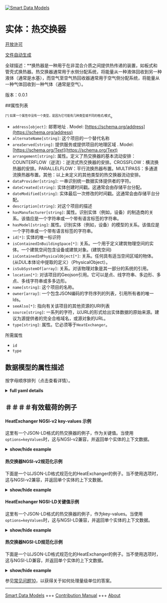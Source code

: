 <!-- 10-Header -->  
[![Smart Data Models](https://smartdatamodels.org/wp-content/uploads/2022/01/SmartDataModels_logo.png "Logo")](https://smartdatamodels.org)  
实体：热交换器  
=======<!-- /10-Header -->  
<!-- 15-License -->  
[开放许可](https://github.com/smart-data-models//dataModel.S4BLDG/blob/master/HeatExchanger/LICENSE.md)  
[文件自动生成](https://docs.google.com/presentation/d/e/2PACX-1vTs-Ng5dIAwkg91oTTUdt8ua7woBXhPnwavZ0FxgR8BsAI_Ek3C5q97Nd94HS8KhP-r_quD4H0fgyt3/pub?start=false&loop=false&delayms=3000#slide=id.gb715ace035_0_60)  
<!-- /15-License -->  
<!-- 20-Description -->  
全球描述：**换热器是一种用于在非混合介质之间提供热传递的装置，如板式和管壳式换热器。热交换器通常用于水侧分配系统，将能量从一种液体回收到另一种液体（通常是水基），而空气至空气热回收器通常用于空气侧分配系统，将能量从一种气体回收到一种气体（通常是空气）。  
版本：0.0.1  
<!-- /20-Description -->  
<!-- 30-PropertiesList -->  

##属性列表  

<sup><sub>[*] 如果一个属性中没有一个类型，是因为它可能有几种类型或不同的格式/模式</sub></sup>。  
- `address[object]`: 邮寄地址  . Model: [https://schema.org/address](https://schema.org/address)- `alternateName[string]`: 这个项目的一个替代名称  - `areaServed[string]`: 提供服务或提供项目的地理区域  . Model: [https://schema.org/Text](https://schema.org/Text)- `arrangement[string]`: 属性。定义了热交换器的基本流动安排：COUNTERFLOW（逆流）：逆流式热交换器的安排。CROSSFLOW：横流换热器的安排。PARALLELFLOW：平行流换热器布置。MULTIPASS：多通道流换热器布置。其他：以上未定义的其他类型的热交换器流动安排。  - `dataProvider[string]`: 一串识别统一数据实体提供者的字符。  - `dateCreated[string]`: 实体创建时间戳。这通常会由存储平台分配。  - `dateModified[string]`: 实体最后一次修改的时间戳。这通常会由存储平台分配。  - `description[string]`: 对这个项目的描述  - `hasManufacturer[string]`: 属性。识别实体（例如，设备）的制造商的关系。该值应是一个字符串或一个带有语言标签的字符串。  - `hasModel[string]`: 属性。识别实体（例如，设备）的模型的关系。该值应是一个字符串或一个带有语言标签的字符串。  - `id[*]`: 实体的唯一标识符  - `isContainedInBuildingSpace[*]`: 关系。一个用于定义建筑物理空间的实体。一个建筑空间包含设备或建筑对象。(建筑空间)  - `isContainedInPhysicalObject[*]`: 关系。任何具有适当空间区域的物体。  (从DUL本体论中提取的定义）（PhysicalObject）。  - `isSubSystemOf[array]`: 关系。对该物理对象是其一部分的系统的引用。  - `location[*]`: 对该项目的Geojson引用。它可以是点、线字符串、多边形、多点、多线字符串或多多边形。  - `name[string]`: 这个项目的名称。  - `owner[array]`: 一个包含JSON编码的字符序列的列表，引用所有者的唯一Ids。  - `seeAlso[*]`: 指向有关该项目的其他资源的URI列表  - `source[string]`: 一系列的字符，以URL的形式给出实体数据的原始来源。建议为源提供者的完全合格域名，或源对象的URL。  - `type[string]`: 属性。它必须等于`HeatExchanger`。  <!-- /30-PropertiesList -->  
<!-- 35-RequiredProperties -->  
所需属性  
- `id`  - `type`  <!-- /35-RequiredProperties -->  
<!-- 40-RequiredProperties -->  
<!-- /40-RequiredProperties -->  
<!-- 50-DataModelHeader -->  
## 数据模型的属性描述  
按字母顺序排列（点击查看详情）。  
<!-- /50-DataModelHeader -->  
<!-- 60-ModelYaml -->  
<details><summary><strong>full yaml details</strong></summary>    
```yaml  
HeatExchanger:    
  description: 'A heat exchanger is a device used to provide heat transfer between non-mixing media such as plate and shell and tube heat exchangers. HeatExchanger is commonly used on water-side distribution systems to recover energy from a liquid to another liquid (typically water-based), whereas AirToAirHeatRecovery is commonly used on air-side distribution systems to recover energy from a gas to a gas (usually air).'    
  properties:    
    address:    
      description: The mailing address    
      properties:    
        addressCountry:    
          description: 'Property. The country. For example, Spain. Model:''https://schema.org/addressCountry'''    
          type: string    
        addressLocality:    
          description: 'Property. The locality in which the street address is, and which is in the region. Model:''https://schema.org/addressLocality'''    
          type: string    
        addressRegion:    
          description: 'Property. The region in which the locality is, and which is in the country. Model:''https://schema.org/addressRegion'''    
          type: string    
        district:    
          description: 'A district is a type of administrative division that, in some countries, is managed by the local government.'    
          type: string    
        postOfficeBoxNumber:    
          description: 'Property. The post office box number for PO box addresses. For example, 03578. Model:''https://schema.org/postOfficeBoxNumber'''    
          type: string    
        postalCode:    
          description: 'Property. The postal code. For example, 24004. Model:''https://schema.org/https://schema.org/postalCode'''    
          type: string    
        streetAddress:    
          description: 'Property. The street address. Model:''https://schema.org/streetAddress'''    
          type: string    
        streetNr:    
          description: Number identifying a specific property on a public street.    
          type: string    
      type: object    
      x-ngsi:    
        model: https://schema.org/address    
        type: Property    
    alternateName:    
      description: An alternative name for this item    
      type: string    
      x-ngsi:    
        type: Property    
    areaServed:    
      description: The geographic area where a service or offered item is provided    
      type: string    
      x-ngsi:    
        model: https://schema.org/Text    
        type: Property    
    arrangement:    
      description: 'Property. Defines the basic flow arrangements for the heat exchanger: COUNTERFLOW: Counterflow heat exchanger arrangement. CROSSFLOW: Crossflow heat exchanger arrangement. PARALLELFLOW: Parallel flow heat exchanger arrangement. MULTIPASS: Multipass flow heat exchanger arrangement. OTHER: Other type of heat exchanger flow arrangement not defined above.'    
      type: string    
      x-ngsi:    
        type: Property    
    dataProvider:    
      description: A sequence of characters identifying the provider of the harmonised data entity.    
      type: string    
      x-ngsi:    
        type: Property    
    dateCreated:    
      description: Entity creation timestamp. This will usually be allocated by the storage platform.    
      format: date-time    
      type: string    
      x-ngsi:    
        type: Property    
    dateModified:    
      description: Timestamp of the last modification of the entity. This will usually be allocated by the storage platform.    
      format: date-time    
      type: string    
      x-ngsi:    
        type: Property    
    description:    
      description: A description of this item    
      type: string    
      x-ngsi:    
        type: Property    
    hasManufacturer:    
      description: 'Property. A relationship identifying the manufacturer of an entity (e.g., device). The value is expected to be a string or a string with language tag.'    
      type: string    
      x-ngsi:    
        type: Property    
    hasModel:    
      description: 'Property. A relationship identifying the model of an entity (e.g., device). The value is expected to be a string or a string with language tag.'    
      type: string    
      x-ngsi:    
        type: Property    
    id:    
      anyOf: &heatexchanger_-_properties_-_iscontainedinbuildingspace_-_anyof    
        - description: Property. Identifier format of any NGSI entity    
          maxLength: 256    
          minLength: 1    
          pattern: ^[\w\-\.\{\}\$\+\*\[\]`|~^@!,:\\]+$    
          type: string    
        - description: Property. Identifier format of any NGSI entity    
          format: uri    
          type: string    
      description: Unique identifier of the entity    
      x-ngsi:    
        type: Property    
    isContainedInBuildingSpace:    
      anyOf: *heatexchanger_-_properties_-_iscontainedinbuildingspace_-_anyof    
      description: Relationship. An entity used to define the physical spaces of the building. A building space contains devices or building objects. (BuildingSpace)    
      x-ngsi:    
        type: Property    
    isContainedInPhysicalObject:    
      anyOf: *heatexchanger_-_properties_-_iscontainedinbuildingspace_-_anyof    
      description: Relationship. Any Object that has a proper space region.  (Definition extracted from DUL ontology) (PhysicalObject)    
      x-ngsi:    
        type: Property    
    isSubSystemOf:    
      description: Relationship. A reference to a system(s) that this Physical Object is part of.    
      items:    
        anyOf: *heatexchanger_-_properties_-_iscontainedinbuildingspace_-_anyof    
        description: Property. Unique identifier of the entity    
      type: array    
      x-ngsi:    
        type: Relationship    
    location:    
      description: 'Geojson reference to the item. It can be Point, LineString, Polygon, MultiPoint, MultiLineString or MultiPolygon'    
      oneOf:    
        - description: GeoProperty. Geojson reference to the item. Point    
          properties:    
            bbox:    
              items:    
                type: number    
              minItems: 4    
              type: array    
            coordinates:    
              items:    
                type: number    
              minItems: 2    
              type: array    
            type:    
              enum:    
                - Point    
              type: string    
          required:    
            - type    
            - coordinates    
          title: GeoJSON Point    
          type: object    
        - description: GeoProperty. Geojson reference to the item. LineString    
          properties:    
            bbox:    
              items:    
                type: number    
              minItems: 4    
              type: array    
            coordinates:    
              items:    
                items:    
                  type: number    
                minItems: 2    
                type: array    
              minItems: 2    
              type: array    
            type:    
              enum:    
                - LineString    
              type: string    
          required:    
            - type    
            - coordinates    
          title: GeoJSON LineString    
          type: object    
        - description: GeoProperty. Geojson reference to the item. Polygon    
          properties:    
            bbox:    
              items:    
                type: number    
              minItems: 4    
              type: array    
            coordinates:    
              items:    
                items:    
                  items:    
                    type: number    
                  minItems: 2    
                  type: array    
                minItems: 4    
                type: array    
              type: array    
            type:    
              enum:    
                - Polygon    
              type: string    
          required:    
            - type    
            - coordinates    
          title: GeoJSON Polygon    
          type: object    
        - description: GeoProperty. Geojson reference to the item. MultiPoint    
          properties:    
            bbox:    
              items:    
                type: number    
              minItems: 4    
              type: array    
            coordinates:    
              items:    
                items:    
                  type: number    
                minItems: 2    
                type: array    
              type: array    
            type:    
              enum:    
                - MultiPoint    
              type: string    
          required:    
            - type    
            - coordinates    
          title: GeoJSON MultiPoint    
          type: object    
        - description: GeoProperty. Geojson reference to the item. MultiLineString    
          properties:    
            bbox:    
              items:    
                type: number    
              minItems: 4    
              type: array    
            coordinates:    
              items:    
                items:    
                  items:    
                    type: number    
                  minItems: 2    
                  type: array    
                minItems: 2    
                type: array    
              type: array    
            type:    
              enum:    
                - MultiLineString    
              type: string    
          required:    
            - type    
            - coordinates    
          title: GeoJSON MultiLineString    
          type: object    
        - description: GeoProperty. Geojson reference to the item. MultiLineString    
          properties:    
            bbox:    
              items:    
                type: number    
              minItems: 4    
              type: array    
            coordinates:    
              items:    
                items:    
                  items:    
                    items:    
                      type: number    
                    minItems: 2    
                    type: array    
                  minItems: 4    
                  type: array    
                type: array    
              type: array    
            type:    
              enum:    
                - MultiPolygon    
              type: string    
          required:    
            - type    
            - coordinates    
          title: GeoJSON MultiPolygon    
          type: object    
      x-ngsi:    
        type: GeoProperty    
    name:    
      description: The name of this item.    
      type: string    
      x-ngsi:    
        type: Property    
    owner:    
      description: A List containing a JSON encoded sequence of characters referencing the unique Ids of the owner(s)    
      items:    
        anyOf: *heatexchanger_-_properties_-_iscontainedinbuildingspace_-_anyof    
        description: Property. Unique identifier of the entity    
      type: array    
      x-ngsi:    
        type: Property    
    seeAlso:    
      description: list of uri pointing to additional resources about the item    
      oneOf:    
        - items:    
            format: uri    
            type: string    
          minItems: 1    
          type: array    
        - format: uri    
          type: string    
      x-ngsi:    
        type: Property    
    source:    
      description: 'A sequence of characters giving the original source of the entity data as a URL. Recommended to be the fully qualified domain name of the source provider, or the URL to the source object.'    
      type: string    
      x-ngsi:    
        type: Property    
    type:    
      description: Property. It must be equal to `HeatExchanger`.    
      enum:    
        - HeatExchanger    
      type: string    
      x-ngsi:    
        type: Property    
  required:    
    - id    
    - type    
  type: object    
  x-derived-from: "https://saref.etsi.org/saref4bldg/v1.1.2/#s4bldg:HeatExchanger"    
  x-disclaimer: 'Redistribution and use in source and binary forms, with or without modification, are permitted  provided that the license conditions are met. Copyleft (c) 2022 Contributors to Smart Data Models Program'    
  x-license-url: https://github.com/smart-data-models/dataModel.S4BLDG/blob/master/HeatExchanger/LICENSE.md    
  x-model-schema: https://smart-data-models.github.com/dataModel.SAREF4BLDG/HeatExchanger/schema.json    
  x-model-tags: SAREF HeatExchanger    
  x-version: 0.0.1    
```  
</details>    
<!-- /60-ModelYaml -->  
<!-- 70-MiddleNotes -->  
<!-- /70-MiddleNotes -->  
<!-- 80-Examples -->  
## ＃＃＃＃有效载荷的例子  
#### HeatExchanger NGSI-v2 key-values 示例  
这里有一个JSON-LD格式的热交换器的例子，作为关键值。当使用`options=keyValues`时，这与NGSI-v2兼容，并返回单个实体的上下文数据。  
<details><summary><strong>show/hide example</strong></summary>    
```json  
{  
  "id": "urn:ngsi-ld:HeatExchanger:b0f22640-66d7-4a7f-ab63-62b499e7e849",  
  "type": "HeatExchanger",  
  "arrangement": "calculating",  
  "isContainedInBuildingSpace": "urn:ngsi-ld:BuildingSpace:04ee5ba4-9f7e-43fa-8c45-b756d6bd1b45",  
  "isContainedInPhysicalObject": "urn:ngsi-ld:PhysicalObject:ca0a85a8-93e8-4cf1-a28b-03eb796f53a3",  
  "isSubSystemOf": [  
    "urn:ngsi-ld:System:f746caae-43c4-48eb-b7d9-ab95bd858565",  
    "urn:ngsi-ld:System:bf897dfe-ac97-4e1d-8023-bae2465118b9",  
    "urn:ngsi-ld:System:9f9aec4e-7365-49ce-835b-5422973ae19a"  
  ],  
  "hasManufacturer": "HeatExchanger Company Inc.",  
  "hasModel": "HeatExchanger 0.1.2",  
  "dateCreated": "2023-01-26T11:52:54Z",  
  "dateModified": "2023-01-26T05:48:15Z",  
  "source": "Import",  
  "name": "HeatExchanger",  
  "alternateName": "HeatExchanger type 2",  
  "description": "HeatExchanger of limited HeatExchanger types",  
  "dataProvider": "IFC file"  
}  
```  
</details>  
#### 热交换器NGSI-v2规范化示例  
下面是一个以JSON-LD格式规范化的HeatExchanger的例子。当不使用选项时，这与NGSI-v2兼容，并返回单个实体的上下文数据。  
<details><summary><strong>show/hide example</strong></summary>    
```json  
{  
  "id": "urn:ngsi-ld:HeatExchanger:2fcd41c1-136e-4cff-b439-7c44260bcf66",  
  "type": "HeatExchanger",  
  "arrangement": {  
    "type": "Text",  
    "value": "Assistant"  
  },  
  "isContainedInBuildingSpace": {  
    "type": "URI",  
    "value": "urn:ngsi-ld:BuildingSpace:9ef5478c-5f5f-4d2c-81b3-5cb9317ee70f"  
  },  
  "isContainedInPhysicalObject": {  
    "type": "URI",  
    "value": "urn:ngsi-ld:PhysicalObject:d8a9c2c6-a3e9-414d-a8ac-a69f959d7b70"  
  },  
  "isSubSystemOf": {  
    "type": "array",  
    "value": [  
      {  
        "type": "URI",  
        "value": "urn:ngsi-ld:System:cce1367c-262f-41d6-88ca-6d3032cfb193"  
      },  
      {  
        "type": "URI",  
        "value": "urn:ngsi-ld:System:90db3c34-a2b8-4511-89cb-353fd855fce4"  
      },  
      {  
        "type": "URI",  
        "value": "urn:ngsi-ld:System:3bbddac3-223b-449d-884e-1cc4d04eeb79"  
      }  
    ]  
  },  
  "hasManufacturer": {  
    "type": "Text",  
    "value": "HeatExchanger Company Inc."  
  },  
  "hasModel": {  
    "type": "Text",  
    "value": "HeatExchanger 0.1.2"  
  },  
  "dateCreated": {  
    "type": "DateTime",  
    "value": "2023-01-26T07:35:03.9392521+01:00"  
  },  
  "dateModified": {  
    "type": "DateTime",  
    "value": "2023-01-25T21:26:27.4267913+01:00"  
  },  
  "source": {  
    "type": "Text",  
    "value": "Import"  
  },  
  "name": {  
    "type": "Text",  
    "value": "HeatExchanger"  
  },  
  "alternateName": {  
    "type": "Text",  
    "value": "HeatExchanger type 2"  
  },  
  "description": {  
    "type": "Text",  
    "value": "HeatExchanger of limited HeatExchanger types"  
  },  
  "dataProvider": {  
    "type": "Text",  
    "value": "IFC file"  
  }  
}  
```  
</details>  
#### HeatExchanger NGSI-LD关键值示例  
这里有一个JSON-LD格式的热交换器的例子，作为key-values。当使用`options=keyValues`时，这与NGSI-LD兼容，并返回单个实体的上下文数据。  
<details><summary><strong>show/hide example</strong></summary>    
```json  
{  
  "id": "urn:ngsi-ld:HeatExchanger:8eb41206-4a42-4c26-a9ec-6c124d99d9e8",  
  "type": "HeatExchanger",  
  "arrangement": "bus",  
  "isContainedInBuildingSpace": "urn:ngsi-ld:BuildingSpace:3d853493-b844-4211-b74c-e68b3eb511d3",  
  "isContainedInPhysicalObject": "urn:ngsi-ld:PhysicalObject:e8054111-5920-4e1d-8832-c33a629673b2",  
  "isSubSystemOf": [  
    "urn:ngsi-ld:System:46ac40f7-045b-4524-8592-aead52715c98",  
    "urn:ngsi-ld:System:7ec365c9-eef7-43ed-9511-d3aefe39afc4",  
    "urn:ngsi-ld:System:2f3a1c27-a079-4a8d-90f2-ee75c56a1c3e"  
  ],  
  "hasManufacturer": "HeatExchanger Company Inc.",  
  "hasModel": "HeatExchanger 0.1.2",  
  "dateCreated": "2023-01-26T12:05:41Z",  
  "dateModified": "2023-01-25T22:11:27Z",  
  "source": "Import",  
  "name": "HeatExchanger",  
  "alternateName": "HeatExchanger type 2",  
  "description": "HeatExchanger of limited HeatExchanger types",  
  "dataProvider": "IFC file",  
  "@context": [  
    "https://raw.githubusercontent.com/smart-data-models/dataModel.S4BLDG/master/context.jsonld",  
    "https://uri.etsi.org/ngsi-ld/v1/ngsi-ld-core-context.jsonld"  
  ]  
}  
```  
</details>  
#### 热交换器NGSI-LD规范化示例  
下面是一个以JSON-LD格式规范化的HeatExchanger的例子。当不使用选项时，这与NGSI-LD兼容，并返回单个实体的上下文数据。  
<details><summary><strong>show/hide example</strong></summary>    
```json  
{  
  "id": "urn:ngsi-ld:HeatExchanger:c46c932b-140d-4d0e-8e6c-23a71b24e0f1",  
  "type": "HeatExchanger",  
  "arrangement": {  
    "type": "Property",  
    "value": "Integration"  
  },  
  "isContainedInBuildingSpace": {  
    "type": "Relationship",  
    "object": "urn:ngsi-ld:BuildingSpace:c1be2cb8-f889-4ecb-a784-f69890a58887"  
  },  
  "isContainedInPhysicalObject": {  
    "type": "Relationship",  
    "object": "urn:ngsi-ld:PhysicalObject:0bd7f4d1-bfea-46a1-96ff-ef8ca5c3a860"  
  },  
  "isSubSystemOf": [  
    {  
      "type": "Relationship",  
      "object": "urn:ngsi-ld:System:de5626c3-0724-4126-9891-1a66ac44b329"  
    },  
    {  
      "type": "Relationship",  
      "object": "urn:ngsi-ld:System:024690f4-219f-4098-a217-bc1c554a7eb7"  
    },  
    {  
      "type": "Relationship",  
      "object": "urn:ngsi-ld:System:2a908d89-b5f0-4a0f-8b55-eb8433107ca0"  
    }  
  ],  
  "hasManufacturer": {  
    "type": "Property",  
    "value": "HeatExchanger Company Inc."  
  },  
  "hasModel": {  
    "type": "Property",  
    "value": "HeatExchanger 0.1.2"  
  },  
  "dateCreated": {  
    "type": "Property",  
    "value": "2023-01-25T19:13:00Z"  
  },  
  "dateModified": {  
    "type": "Property",  
    "value": "2023-01-25T22:12:50Z"  
  },  
  "source": {  
    "type": "Property",  
    "value": "Import"  
  },  
  "name": {  
    "type": "Property",  
    "value": "HeatExchanger"  
  },  
  "alternateName": {  
    "type": "Property",  
    "value": "HeatExchanger type 2"  
  },  
  "description": {  
    "type": "Property",  
    "value": "HeatExchanger of limited HeatExchanger types"  
  },  
  "dataProvider": {  
    "type": "Property",  
    "value": "IFC file"  
  },  
  "@context": [  
    "https://raw.githubusercontent.com/smart-data-models/dataModel.S4BLDG/master/context.jsonld",  
    "https://uri.etsi.org/ngsi-ld/v1/ngsi-ld-core-context.jsonld"  
  ]  
}  
```  
</details><!-- /80-Examples -->  
<!-- 90-FooterNotes -->  
<!-- /90-FooterNotes -->  
<!-- 95-Units -->  
参见[常见问题10](https://smartdatamodels.org/index.php/faqs/)，以获得关于如何处理量级单位的答案。  
<!-- /95-Units -->  
<!-- 97-LastFooter -->  
---  
[Smart Data Models](https://smartdatamodels.org) +++ [Contribution Manual](https://bit.ly/contribution_manual) +++ [About](https://bit.ly/Introduction_SDM)<!-- /97-LastFooter -->  
